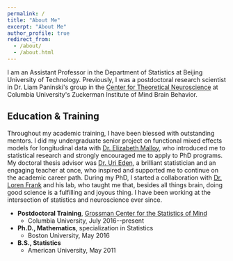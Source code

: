 ```yaml
---
permalink: /
title: "About Me"
excerpt: "About Me"
author_profile: true
redirect_from: 
  - /about/
  - /about.html
---
```



I am an Assistant Professor in the Department of Statistics at Beijing University of Technology. Previously, I was a postdoctoral research scientist in Dr. Liam Paninski's group in the [Center for Theoretical Neuroscience](https://ctn.zuckermaninstitute.columbia.edu/) at Columbia University's Zuckerman Institute of Mind Brain Behavior.


Education & Training
------
Throughout my academic training, I have been blessed with outstanding mentors. I did my undergraduate senior project on functional mixed effects models for longitudinal data with [Dr. Elizabeth Malloy](https://www.american.edu/cas/faculty/malloy.cfm), who introduced me to statistical research and strongly encouraged me to apply to PhD programs. My doctoral thesis advisor was [Dr. Uri Eden](http://www.bu.edu/math/people/faculty/probability-and-statistics/eden/), a brilliant statistician and an engaging teacher at once, who inspired and supported me to continue on the academic career path. During my PhD, I started a collaboration with [Dr. Loren Frank](https://www.cin.ucsf.edu/HTML/Loren_Frank.html) and his lab, who taught me that, besides all things brain, doing good science is a fulfilling and joyous thing. I have been working at the intersection of statistics and neuroscience ever since.

* **Postdoctoral Training**, [Grossman Center for the Statistics of Mind](http://grossmancenter.columbia.edu/)
  * Columbia University, July 2016--present
* **Ph.D., Mathematics**, specialization in Statistics
  * Boston University, May 2016
* **B.S., Statistics**
  * American University, May 2011
